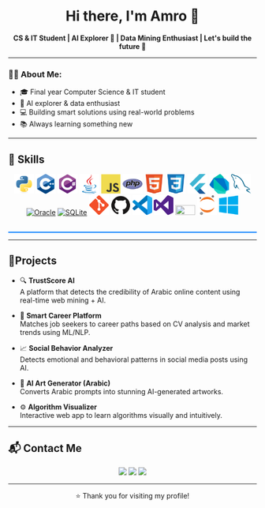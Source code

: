 <h1 align="center">Hi there, I'm Amro 👋</h1>
<p align="center">
  <strong>CS & IT Student | AI Explorer 🤖 | Data Mining Enthusiast | Let's build the future 🚀</strong>
</p>

---

### 👨‍💻 About Me:
- 🎓 Final year Computer Science & IT student  
- 🤖 AI explorer & data enthusiast  
- 💻 Building smart solutions using real-world problems  
- 📚 Always learning something new  

---

## 🚀 Skills

<p align="center">
  <a href="https://www.python.org/" target="_blank"><img src="https://raw.githubusercontent.com/devicons/devicon/master/icons/python/python-original.svg" width="40" height="40" alt="Python"/></a>
  <a href="https://www.w3schools.com/cpp/" target="_blank"><img src="https://raw.githubusercontent.com/devicons/devicon/master/icons/cplusplus/cplusplus-original.svg" width="40" height="40" alt="C++"/></a>
  <a href="https://learn.microsoft.com/en-us/dotnet/csharp/" target="_blank"><img src="https://raw.githubusercontent.com/devicons/devicon/master/icons/csharp/csharp-original.svg" width="40" height="40" alt="C#"/></a>
  <a href="https://www.java.com/" target="_blank"><img src="https://raw.githubusercontent.com/devicons/devicon/master/icons/java/java-original.svg" width="40" height="40" alt="Java"/></a>
  <a href="https://developer.mozilla.org/en-US/docs/Web/JavaScript" target="_blank"><img src="https://raw.githubusercontent.com/devicons/devicon/master/icons/javascript/javascript-original.svg" width="40" height="40" alt="JavaScript"/></a>
  <a href="https://www.php.net/" target="_blank"><img src="https://raw.githubusercontent.com/devicons/devicon/master/icons/php/php-original.svg" width="40" height="40" alt="PHP"/></a>
  <a href="https://developer.mozilla.org/en-US/docs/Web/HTML" target="_blank"><img src="https://raw.githubusercontent.com/devicons/devicon/master/icons/html5/html5-original.svg" width="40" height="40" alt="HTML"/></a>
  <a href="https://developer.mozilla.org/en-US/docs/Web/CSS" target="_blank"><img src="https://raw.githubusercontent.com/devicons/devicon/master/icons/css3/css3-original.svg" width="40" height="40" alt="CSS"/></a>
  <a href="https://flutter.dev/" target="_blank"><img src="https://raw.githubusercontent.com/devicons/devicon/master/icons/flutter/flutter-original.svg" width="40" height="40" alt="Flutter"/></a>
  <a href="https://dart.dev/" target="_blank"><img src="https://raw.githubusercontent.com/devicons/devicon/master/icons/dart/dart-original.svg" width="40" height="40" alt="Dart"/></a>
  <a href="https://www.mysql.com/" target="_blank"><img src="https://raw.githubusercontent.com/devicons/devicon/master/icons/mysql/mysql-original.svg" width="40" height="40" alt="MySQL"/></a>
  <a href="https://www.oracle.com/database/" target="_blank"><img src="https://www.vectorlogo.zone/logos/oracle/oracle-icon.svg" width="40" height="40" alt="Oracle"/></a>
  <a href="https://sqlite.org/" target="_blank"><img src="https://www.vectorlogo.zone/logos/sqlite/sqlite-icon.svg" width="40" height="40" alt="SQLite"/></a>
  <a href="https://git-scm.com/" target="_blank"><img src="https://raw.githubusercontent.com/devicons/devicon/master/icons/git/git-original.svg" width="40" height="40" alt="Git"/></a>
  <a href="https://github.com/" target="_blank"><img src="https://raw.githubusercontent.com/devicons/devicon/master/icons/github/github-original.svg" width="40" height="40" alt="GitHub"/></a>
  <a href="https://code.visualstudio.com/" target="_blank"><img src="https://raw.githubusercontent.com/devicons/devicon/master/icons/vscode/vscode-original.svg" width="40" height="40" alt="VS Code"/></a>
  <a href="https://visualstudio.microsoft.com/" target="_blank"><img src="https://raw.githubusercontent.com/devicons/devicon/master/icons/visualstudio/visualstudio-plain.svg" width="40" height="40" alt="Visual Studio"/></a>
<a target="_blank" rel="noopener noreferrer nofollow" href="https://camo.githubusercontent.com/c99c09503bff8638c1883c41f4e772f86ee6c6226961b4849eb4a08889838706/68747470733a2f2f63646e2e6a7364656c6976722e6e65742f67682f64657669636f6e732f64657669636f6e2f69636f6e732f616e61636f6e64612f616e61636f6e64612d6f726967696e616c2e737667"><img src="https://camo.githubusercontent.com/c99c09503bff8638c1883c41f4e772f86ee6c6226961b4849eb4a08889838706/68747470733a2f2f63646e2e6a7364656c6976722e6e65742f67682f64657669636f6e732f64657669636f6e2f69636f6e732f616e61636f6e64612f616e61636f6e64612d6f726967696e616c2e737667" width="40" height="40" data-canonical-src="https://cdn.jsdelivr.net/gh/devicons/devicon/icons/anaconda/anaconda-original.svg" style="max-width: 100%; height: auto; max-height: 40px;"></a>  <a href="https://jupyter.org/" target="_blank"><img src="https://raw.githubusercontent.com/devicons/devicon/master/icons/jupyter/jupyter-original.svg" width="40" height="40" alt="Jupyter"/></a>
  <a href="https://www.microsoft.com/en-us/windows" target="_blank"><img src="https://raw.githubusercontent.com/devicons/devicon/master/icons/windows8/windows8-original.svg" width="40" height="40" alt="Windows"/></a>
</p>

<hr style="height:2px;border-width:0;color:#007bff;background-color:#007bff">


---

## 💼Projects

- 🔍 **TrustScore AI**  
  A platform that detects the credibility of Arabic online content using real-time web mining + AI.

- 🧠 **Smart Career Platform**  
  Matches job seekers to career paths based on CV analysis and market trends using ML/NLP.

- 📈 **Social Behavior Analyzer**  
  Detects emotional and behavioral patterns in social media posts using AI.

- 🎨 **AI Art Generator (Arabic)**  
  Converts Arabic prompts into stunning AI-generated artworks.

- ⚙️ **Algorithm Visualizer**  
  Interactive web app to learn algorithms visually and intuitively.

---

## 📬 Contact Me

<p align="center">
  <a href="mailto:amralraawi@gmail.com"><img src="https://img.shields.io/badge/Email-D14836?style=for-the-badge&logo=gmail&logoColor=white"/></a>
  <a href="https://wa.me/967737768973"><img src="https://img.shields.io/badge/WhatsApp-25D366?style=for-the-badge&logo=whatsapp&logoColor=white"/></a>
  <a href="https://t.me/amr_ak5"><img src="https://img.shields.io/badge/Telegram-2CA5E0?style=for-the-badge&logo=telegram&logoColor=white"/></a>
  <!-- <a href="https://www.linkedin.com/in/yourusername"><img src="https://img.shields.io/badge/LinkedIn-0077B5?style=for-the-badge&logo=linkedin&logoColor=white"/></a>-->
</p>

---

<p align="center">⭐️ Thank you for visiting my profile!</p>
